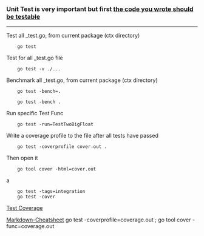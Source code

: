 ### Unit Test is very important but first [the code you wrote should be testable](https://go.dev/blog/examples)

---

Test all _test.go, from current package (ctx directory)
```
    go test
```
Test for all _test.go file
```
    go test -v ./...
```
Benchmark all _test.go, from current package (ctx directory)
```
    go test -bench=.
```
```
    go test -bench .
```
Run specific Test Func
```
    go test -run=TestTwoBigFloat
```
Write a coverage profile to the file after all tests have passed
```
    go test -coverprofile cover.out .
```
Then open it
```
    go tool cover -html=cover.out
```
a
```
    go test -tags=integration
    go test -cover
```

[Test Coverage](https://go.dev/blog/cover)

[Markdown-Cheatsheet](https://github.com/adam-p/markdown-here/wiki/Markdown-Cheatsheet)
go test -coverprofile=coverage.out ; go tool cover -func=coverage.out